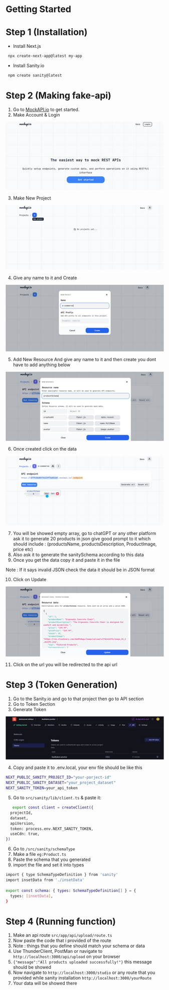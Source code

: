 # Getting Started

# Step 1 (Installation)

- Install Next.js
```bash
 npx create-next-app@latest my-app
```

- Install Sanity.io
```bash
 npm create sanity@latest
```

# Step 2 (Making fake-api)

1. Go to [MockAPI.io](https://mockapi.io) to get started.
2. Make Account & Login
   
![MockAPI.io Screenshot](/public/step-1.jpg)

3. Make New Project

![MockAPI.io Screenshot](/public/step-2.jpg)

4. Give any name to it and Create

![MockAPI.io Screenshot](/public/step-3.jpg)

5. Add New Resource And give any name to it and then create you dont have to add anything below

![MockAPI.io Screenshot](/public/step-4.jpg)

6. Once created click on the data

![MockAPI.io Screenshot](/public/step-5.jpg)

7. You will be showed empty array, go to chatGPT or any other platform ask it to generate 20 products in json give good prompt to it which should include : (productsName, productsDescription, ProductImage, price etc)
8. Also ask it to generate the sanitySchema according to this data
9. Once you get the data copy it and paste it in the file

Note : If it says invalid JSON check the data it should be in JSON format

10. Click on Update

![MockAPI.io Screenshot](/public/step-6.jpg)

11. Click on the url you will be redirected to the api url

# Step 3 (Token Generation)

1. Go to the Sanity.io and go to that project then go to API section
2. Go to Token Section
3. Generate Token

![MockAPI.io Screenshot](/public/step-8.jpg)

4. Copy and paste it to .env.local, your env file should be like this

```bash
NEXT_PUBLIC_SANITY_PROJECT_ID="your-porject-id"
NEXT_PUBLIC_SANITY_DATASET="your_project_dataset"
NEXT_SANITY_TOKEN=your_api_token
```
5. Go to `
   src/sanity/lib/client.ts
   ` & paste it:

```bash
   export const client = createClient({
  projectId,
  dataset,
  apiVersion,
  token: process.env.NEXT_SANITY_TOKEN,
  useCdn: true, 
})
```
6. Go to `
   /src/sanity/schemaType
   `
8. Make a file
`
eg:Product.ts
`
9. Paste the schema that you generated
10. import the file and set it into types

```bash
import { type SchemaTypeDefinition } from 'sanity'
import insetData from './insetData'

export const schema: { types: SchemaTypeDefinition[] } = {
  types: [insetData],
}
```

# Step 4 (Running function)

1. Make an api route `src/app/api/upload/route.ts`
2. Now paste the code that i provided of the route
3. Note : things that you define should match your schema or data
4. Use ThunderClient, PostMan or navigate to `http://localhost:3000/api/upload` on your browser
5. `
   {"message":"All products uploaded successfully!"}
   ` this message should be showed
6. Now navigate to `http://localhost:3000/studio` or any route that you provided while sanity installation `http://localhost:3000/yourRoute`
7. Your data will be showed there
